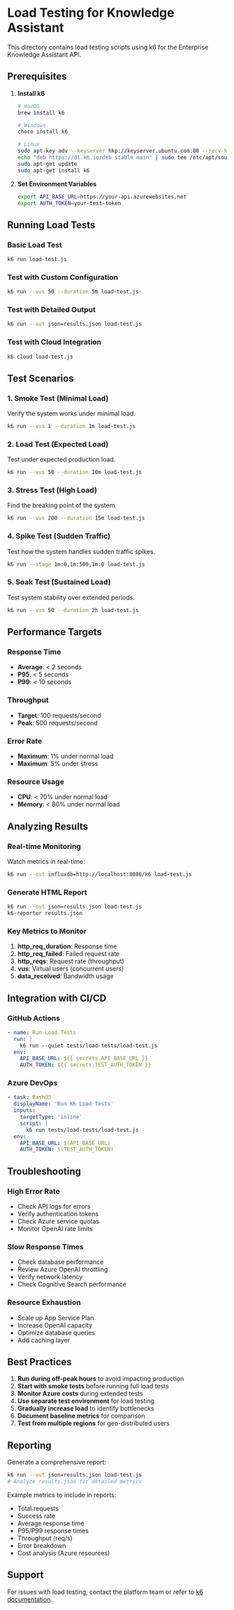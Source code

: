 # Load Testing for Knowledge Assistant

This directory contains load testing scripts using k6 for the Enterprise Knowledge Assistant API.

## Prerequisites

1. **Install k6**
   ```bash
   # macOS
   brew install k6

   # Windows
   choco install k6

   # Linux
   sudo apt-key adv --keyserver hkp://keyserver.ubuntu.com:80 --recv-keys C5AD17C747E3415A3642D57D77C6C491D6AC1D69
   echo "deb https://dl.k6.io/deb stable main" | sudo tee /etc/apt/sources.list.d/k6.list
   sudo apt-get update
   sudo apt-get install k6
   ```

2. **Set Environment Variables**
   ```bash
   export API_BASE_URL=https://your-api.azurewebsites.net
   export AUTH_TOKEN=your-test-token
   ```

## Running Load Tests

### Basic Load Test
```bash
k6 run load-test.js
```

### Test with Custom Configuration
```bash
k6 run --vus 50 --duration 5m load-test.js
```

### Test with Detailed Output
```bash
k6 run --out json=results.json load-test.js
```

### Test with Cloud Integration
```bash
k6 cloud load-test.js
```

## Test Scenarios

### 1. Smoke Test (Minimal Load)
Verify the system works under minimal load.

```bash
k6 run --vus 1 --duration 1m load-test.js
```

### 2. Load Test (Expected Load)
Test under expected production load.

```bash
k6 run --vus 50 --duration 10m load-test.js
```

### 3. Stress Test (High Load)
Find the breaking point of the system.

```bash
k6 run --vus 200 --duration 15m load-test.js
```

### 4. Spike Test (Sudden Traffic)
Test how the system handles sudden traffic spikes.

```bash
k6 run --stage 1m:0,1m:500,1m:0 load-test.js
```

### 5. Soak Test (Sustained Load)
Test system stability over extended periods.

```bash
k6 run --vus 50 --duration 2h load-test.js
```

## Performance Targets

### Response Time
- **Average**: < 2 seconds
- **P95**: < 5 seconds
- **P99**: < 10 seconds

### Throughput
- **Target**: 100 requests/second
- **Peak**: 500 requests/second

### Error Rate
- **Maximum**: 1% under normal load
- **Maximum**: 5% under stress

### Resource Usage
- **CPU**: < 70% under normal load
- **Memory**: < 80% under normal load

## Analyzing Results

### Real-time Monitoring
Watch metrics in real-time:
```bash
k6 run --out influxdb=http://localhost:8086/k6 load-test.js
```

### Generate HTML Report
```bash
k6 run --out json=results.json load-test.js
k6-reporter results.json
```

### Key Metrics to Monitor

1. **http_req_duration**: Response time
2. **http_req_failed**: Failed request rate
3. **http_reqs**: Request rate (throughput)
4. **vus**: Virtual users (concurrent users)
5. **data_received**: Bandwidth usage

## Integration with CI/CD

### GitHub Actions
```yaml
- name: Run Load Tests
  run: |
    k6 run --quiet tests/load-tests/load-test.js
  env:
    API_BASE_URL: ${{ secrets.API_BASE_URL }}
    AUTH_TOKEN: ${{ secrets.TEST_AUTH_TOKEN }}
```

### Azure DevOps
```yaml
- task: Bash@3
  displayName: 'Run K6 Load Tests'
  inputs:
    targetType: 'inline'
    script: |
      k6 run tests/load-tests/load-test.js
  env:
    API_BASE_URL: $(API_BASE_URL)
    AUTH_TOKEN: $(TEST_AUTH_TOKEN)
```

## Troubleshooting

### High Error Rate
- Check API logs for errors
- Verify authentication tokens
- Check Azure service quotas
- Monitor OpenAI rate limits

### Slow Response Times
- Check database performance
- Review Azure OpenAI throttling
- Verify network latency
- Check Cognitive Search performance

### Resource Exhaustion
- Scale up App Service Plan
- Increase OpenAI capacity
- Optimize database queries
- Add caching layer

## Best Practices

1. **Run during off-peak hours** to avoid impacting production
2. **Start with smoke tests** before running full load tests
3. **Monitor Azure costs** during extended tests
4. **Use separate test environment** for load testing
5. **Gradually increase load** to identify bottlenecks
6. **Document baseline metrics** for comparison
7. **Test from multiple regions** for geo-distributed users

## Reporting

Generate a comprehensive report:
```bash
k6 run --out json=results.json load-test.js
# Analyze results.json for detailed metrics
```

Example metrics to include in reports:
- Total requests
- Success rate
- Average response time
- P95/P99 response times
- Throughput (req/s)
- Error breakdown
- Cost analysis (Azure resources)

## Support

For issues with load testing, contact the platform team or refer to [k6 documentation](https://k6.io/docs/).

